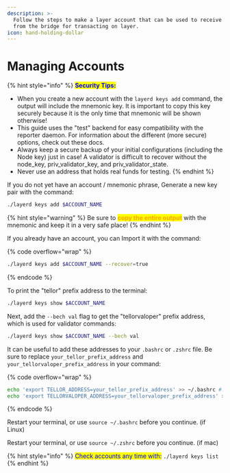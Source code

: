 ```yaml
---
description: >-
  Follow the steps to make a layer account that can be used to receive funds
  from the bridge for transacting on layer.
icon: hand-holding-dollar
---
```


# Managing Accounts

{% hint style="info" %}
<mark style="color:blue;">**Security Tips:**</mark>&#x20;

* When you create a new account with the `layerd keys add`  command, the output will include the mnemonic key. It is important to copy this key securely because it is the only time that mnemonic will be shown otherwise!
* This guide uses the "test" backend for easy compatibility with the reporter daemon. For information about the different (more secure) options, check out these docs.
* Always keep a secure backup of your initial configurations (including the Node key) just in case! A validator is difficult to recover without the node\_key, priv\_validator\_key, and priv\_validator\_state.
* Never use an address that holds real funds for testing.
{% endhint %}

If you do not yet have an account / mnemonic phrase, Generate a new key pair with the command:

```sh
./layerd keys add $ACCOUNT_NAME
```

{% hint style="warning" %}
Be sure to <mark style="color:orange;">**copy the entire output**</mark> with the mnemonic and keep it in a very safe place!
{% endhint %}

If you already have an account, you can Import it with the command:

{% code overflow="wrap" %}
```sh
./layerd keys add $ACCOUNT_NAME --recover=true
```
{% endcode %}

To print the "tellor" prefix address to the terminal:

```bash
./layerd keys show $ACCOUNT_NAME
```

Next, add the `--bech val` flag to get the "tellorvaloper" prefix address, which is used for validator commands:

```bash
./layerd keys show $ACCOUNT_NAME --bech val
```

It can be useful to add these addresses to your `.bashrc` or `.zshrc` file. Be sure to replace `your_tellor_prefix_address` and `your_tellorvaloper_prefix_address` in your command:

{% code overflow="wrap" %}
```bash
echo 'export TELLOR_ADDRESS=your_tellor_prefix_address' >> ~/.bashrc #.zshrc if mac
echo 'export TELLORVALOPER_ADDRESS=your_tellorvaloper_prefix_address' >> ~/.bashrc #.zshrc if mac
```
{% endcode %}

Restart your terminal, or use `source ~/.bashrc` before you continue. (if Linux)&#x20;

Restart your terminal, or use `source ~/.zshrc` before you continue. (if mac)

{% hint style="info" %}
<mark style="color:blue;">Check accounts any time with:</mark> `./layerd keys list`
{% endhint %}
